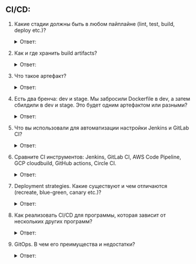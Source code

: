 ## CI/CD:

1. Какие стадии должны быть в любом пайплайне (lint, test, build, deploy etc.)?
   <details>
      <summary> Ответ: </summary>
   
    * ***.pre*** — выполняется до всех этапов,
   
    * ***.post*** — выполняется после всех этапов,
   
    * ***build*** — первый после .pre этап,
   
    * ***test*** — второй этап,
   
    * ***deploy*** — третий этап.

   Подробнее: https://habr.com/ru/post/498436/
   </details>


2. Как и где хранить build artifacts?
   <details>
      <summary> Ответ: </summary>

   ***Артефакт*** - любой файл, который разработчик хочет сохранить на продолжительное время после сборки. Данная возможность может использоваться для хранения дистрибутивов и различных журналов сборок.

   ***Публикация артефакта выполняется с помощью секции artifacts***:

   Здесь все просто, указываем пути к артефактам – в нашем случае все файлы в каталоге releases с расширением *.deb. Указываем, что артефакты необходимо хранить в течение месяца.

   Подробнее: https://bitworks.software/2018-09-16-gitlab-ci-artifacts-deb-build-primer.html
    </details>


3. Что такое артефакт?
   <details>
      <summary> Ответ: </summary>

   ***Артефакт*** - любой файл, который разработчик хочет сохранить на продолжительное время после сборки. Данная возможность может использоваться для хранения дистрибутивов и различных журналов сборок.

   ***Пример:***

   Каждый сервис содержит свои требования к развертыванию. Например, ваше приложение Node.js потребует от вас упаковки вашего сервиса определенным образом, чтобы подготовить его к развертыванию. Это упакованное и готовое состояние является артефактом. Таким образом, артефакт - это просто сервис, который собран, упакован и готов к развертыванию.

   Подробнее: http://www.spbdev.biz/blog/понимание-основных-понятии-ci-cd
    </details>


4. Есть два бренча: dev и stage. Мы забросили Dockerfile в dev, а затем сбилдили в dev и stage. Это будет одним артефактом или разными?
   <details>
      <summary> Ответ: </summary>

    Точно хз

   Подробнее:
    </details>


5. Что вы использовали для автоматизации настройки Jenkins и GitLab CI?
   <details>
      <summary> Ответ: </summary>

   Подробнее: https://habr.com/ru/company/ruvds/blog/522334/ (Про обоих)
    </details>


6. Сравните CI инструментов: Jenkins, GitLab CI, AWS Code Pipeline, GCP cloudbuild, GitHub actions, Circle CI.
   <details>
      <summary> Ответ: </summary>

   Подробнее: ***гугл в помощь, аминь***
    </details>


7. Deployment strategies. Какие существуют и чем отличаются (recreate, blue-green, canary etc.)?
   <details>
      <summary> Ответ: </summary>

   ***Стратегии деплоя***:

    Существует несколько различных типов стратегий развертывания, коими можно воспользоваться в зависимости от цели. Например, вам может потребоваться внести изменения в некое окружение для дальнейшего тестирования, или в подмножество пользователей/клиентов, или возникнет необходимость провести ограниченное тестирование на пользователях, прежде чем сделать некую функцию общедоступной.

   ***Rolling (постепенный, «накатываемый» деплой):***

   Это стандартная стратегия развертывания в Kubernetes. Она постепенно, один за другим, заменяет pod'ы со старой версией приложения на pod'ы с новой версией — без простоя кластера.

   ***Recreate (повторное создание):***

   В этом простейшем типе развертывания старые pod'ы убиваются все разом и заменяются новыми.

   ***Blue/Green (сине-зеленые развертывания):***

   Стратегия сине-зеленого развертывания (иногда ее ещё называют red/black, т.е. красно-чёрной) предусматривает одновременное развертывание старой (зеленой) и новой (синей) версий приложения. После размещения обеих версий обычные пользователи получают доступ к зеленой, в то время как синяя доступна для QA-команды для автоматизации тестов через отдельный сервис или прямой проброс портов.

   ***Canary (канареечные развертывания):***

   Канареечные выкаты похожи на сине-зеленые, но лучше управляются и используют прогрессивный поэтапный подход. К этому типу относятся несколько различных стратегий, включая «скрытые» запуски и А/В-тестирование.

    Эта стратегия применяется, когда необходимо испытать некую новую функциональность, как правило, в бэкенде приложения. Суть подхода в том, чтобы создать два практически одинаковых сервера: один обслуживает почти всех пользователей, а другой, с новыми функциями, обслуживает лишь небольшую подгруппу пользователей, после чего результаты их работы сравниваются. Если все проходит без ошибок, новая версия постепенно выкатывается на всю инфраструктуру.

    Хотя данную стратегию можно реализовать исключительно средствами Kubernetes, заменяя старые pod'ы на новые, гораздо удобнее и проще использовать service mesh вроде Istio.

    Например, у вас может быть два различных манифеста в Git: обычный с тегом 0.1.0 и «канареечный» с тегом 0.2.0. Изменяя веса в манифесте виртуального шлюза Istio, можно управлять распределением трафика между этими двумя deployment'ами.

   ***Dark (скрытые) или А/В-развертывания:***

   Скрытое развертывание — еще одна вариация канареечной стратегии (с ней, кстати, Flagger тоже может работать). Разница между скрытым и канареечным развертыванием состоит в том, что скрытые развертывания имеют дело с фронтендом, а не с бэкендом, как канареечные.

    Другое название этих развертываний — А/В-тестирование. Вместо того, чтобы открыть доступ к новой функции всем пользователям, ее предлагают лишь ограниченной их части. Обычно эти пользователи не знают, что выступают тестерами-первопроходцами (отсюда и термин «скрытое развертывание»).

    С помощью переключателей функциональности (feature toggles) и других инструментов можно следить за тем, как пользователи взаимодействуют с новой функцией, увлекает ли она их или они считают новый пользовательский интерфейс запутанным, и другими типами метрик.

   Подробнее: https://habr.com/ru/company/flant/blog/471620/
    </details>


8. Как реализовать СI/CD для программы, которая зависит от нескольких других программ?
   <details>
      <summary> Ответ: </summary>

   Подробнее: https://qna.habr.com/q/1041024
    </details>


9. GitOps. В чем его преимущества и недостатки?
   <details>
      <summary> Ответ: </summary>

   ***Преимущества и недостатки GitOps:***

    Когда мы читаем о GitOps, нам обещают множество полезных свойств. Проанализируем их критическим взглядом:

   ***Автоматизация ✓*** Мы не производим вручную ни какие-либо правки в Kubernetes, ни синхронизацию состояния из Git. Для последнего есть GitOps-оператор, который отвечает за синхронизацию, выполняя ее полностью автоматически.

   ***Конвергентность ✓*** Система стремится прийти в желаемое состояние и, даже если время от времени происходит рассинхронизация, сама возвращается обратно в требуемое, синхронизированное состояние. Почему может произойти рассинхронизация? Две основные причины: а) что-то изменилось в Kubernetes (ручные или несанкционированные действия и подобное), б) изменения внесены в Git, но еще не доставлены в Kubernetes. В обоих случаях за восстановление синхронизации системы отвечает GitOps-оператор.

   ***Идемпотентность ✓*** Если мы повторим синхронизацию несколько раз, результат первой синхронизации не повлияет на результат второй, они оба не повлияют на третью, и так далее. Впрочем, если у нас имеются уже скомпилированные манифесты, коммитнутые в Git, эта идемпотентность обеспечивается в основном самим Kubernetes и его API, так что в этом смысле заслуги GitOps тут нет.

   ***Детерминизм ✗*** Состояние в Kubernetes целиком и полностью определяется тем, что написано в Git. Как я уже говорил, это неправда, потому что состояние зависит ещё от container registry. Если кто-то изменит состояние реестра, изменит образ в реестре… развалится практически всё. Подробности будут ниже.

   ***Наблюдаемость ✗*** В любой момент времени мы хотим знать, синхронизирована ли наша система. Хотим иметь возможность получать алерт, если это не так. С одной стороны — да, наблюдаемость присутствует: ведь мы знаем, соответствует ли текущий Kubernetes манифесту в Git. Однако мы в то же время не знаем, находится ли наша система в желаемом состоянии. Ведь что такое желаемое состояние? Это комбинация из манифестов (в репозитории Git) и образов контейнеров (в реестре). Вывод: только половина состояния определяется Git, и только половину состояния можно наблюдать.

   ***Аудит ✗*** Необходимо надежно и удобно просматривать все изменения, внесенные в Kubernetes, причем в одном месте. И это место — Git. Но это неправда, потому что мы также должны полагаться на функции аудита используемого container registry. Сопоставление данных аудита из двух систем совсем не назовешь надежным или удобным.

   ***Безопасность ✗*** Речь про запрет прямого доступа CI-системы к кластеру Kubernetes. На первый взгляд, наличие оператора, который находится внутри кластера и pull'ит изменения (без прямого доступа к кластеру извне), кажется более безопасным. Однако CI-система (или пользователь) по-прежнему должны иметь возможность отправлять образы в container registry и обновлять манифесты в Git'е. А это означает, что CI-система (или пользователь) уже имеют весь возможный доступ к кластеру. Изменение доступа с прямого на опосредованный не улучшает безопасность, а создает неправильное ощущение безопасности, что делает всю среду только менее защищенной. Вы должны обеспечить безопасность своего CI, других способов тут нет.

   Подробнее: https://habr.com/ru/company/flant/blog/526102/
    </details>
